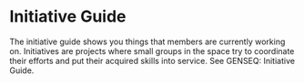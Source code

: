# Initiative Guide

The initiative guide shows you things that members are currently working on. Initiatives are projects where small groups in the space try to coordinate their efforts and put their acquired skills into service. See GENSEQ: Initiative Guide.

